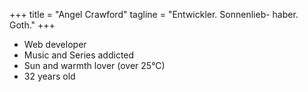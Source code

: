 +++
title = "Angel Crawford"
tagline = "Entwickler. Sonnenlieb- haber. Goth."
+++

* Web developer
* Music and Series addicted
* Sun and warmth lover (over 25°C)
* 32 years old
